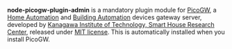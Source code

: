 **node-picogw-plugin-admin** is a mandatory plugin module for [PicoGW](https://github.com/KAIT-HEMS/node-picogw), a [Home Automation](https://en.wikipedia.org/wiki/Home_automation) and [Building Automation](https://en.wikipedia.org/wiki/Building_automation) devices gateway server, developed by [Kanagawa Institute of Technology, Smart House Research Center](http://sh-center.org/en/), released under [MIT license](https://opensource.org/licenses/mit-license.php).
This is automatically installed when you install PicoGW.